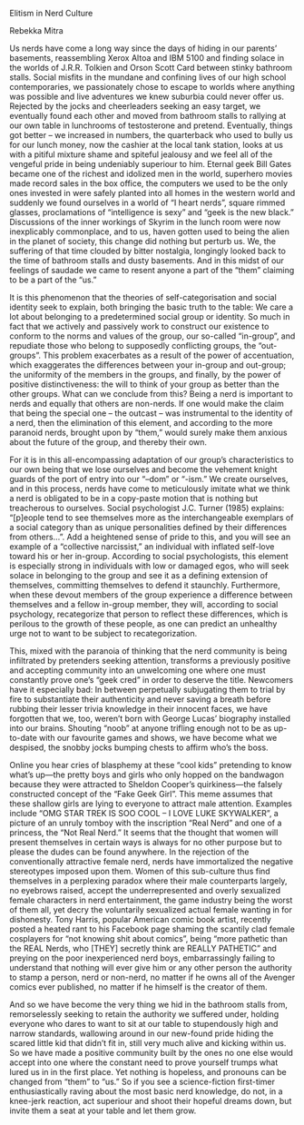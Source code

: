 Elitism in Nerd Culture

Rebekka Mitra

Us nerds have come a long way since the days of hiding in our parents’ basements, reassembling Xerox Altoa and IBM 5100 and finding solace in the worlds of J.R.R. Tolkien and Orson Scott Card between stinky bathroom stalls. Social misfits in the mundane and confining lives of our high school contemporaries, we passionately chose to escape to worlds where anything was possible and live adventures we knew suburbia could never offer us. Rejected by the jocks and cheerleaders seeking an easy target, we eventually found each other and moved from bathroom stalls to rallying at our own table in lunchrooms of testosterone and pretend. Eventually, things got better – we increased in numbers, the quarterback who used to bully us for our lunch money, now the cashier at the local tank station, looks at us with a pitiful mixture shame and spiteful jealousy and we feel all of the vengeful pride in being undeniably superiour to him. Eternal geek Bill Gates became one of the richest and idolized men in the world, superhero movies made record sales in the box office, the computers we used to be the only ones invested in were safely planted into all homes in the western world and suddenly we found ourselves in a world of “I heart nerds”, square rimmed glasses, proclamations of “intelligence is sexy” and “geek is the new black.” Discussions of the inner workings of Skyrim in the lunch room were now inexplicably commonplace, and to us, haven gotten used to being the alien in the planet of society, this change did nothing but perturb us. We, the suffering of that time clouded by bitter nostalgia, longingly looked back to the time of bathroom stalls and dusty basements. And in this midst of our feelings of saudade we came to resent anyone a part of the “them” claiming to be a part of the “us.”

It is this phenomenon that the theories of self-categorisation and social identity seek to explain, both bringing the basic truth to the table: We care a lot about belonging to a predetermined social group or identity. So much in fact that we actively and passively work to construct our existence to conform to the norms and values of the group, our so-called “in-group”, and repudiate those who belong to supposedly conflicting groups, the “out-groups”. This problem exacerbates as a result of the power of accentuation, which exaggerates the differences between your in-group and out-group; the uniformity of the members in the groups, and finally, by the power of positive distinctiveness: the will to think of your group as better than the other groups. What can we conclude from this? Being a nerd is important to nerds and equally that others are non-nerds. If one would make the claim that being the special one – the outcast – was instrumental to the identity of a nerd, then the elimination of this element, and according to the more paranoid nerds, brought upon by “them,” would surely make them anxious about the future of the group, and thereby their own.

For it is in this all-encompassing adaptation of our group’s characteristics to our own being that we lose ourselves and become the vehement knight guards of the port of entry into our “–dom” or “-ism.” We create ourselves, and in this process, nerds have come to meticulously imitate what we think a nerd is obligated to be in a copy-paste motion that is nothing but treacherous to ourselves. Social psychologist J.C. Turner (1985) explains: “[p]eople tend to see themselves more as the interchangeable exemplars of a social category than as unique personalities defined by their differences from others…”. Add a heightened sense of pride to this, and you will see an example of a “collective narcissist,” an individual with inflated self-love toward his or her in-group. According to social psychologists, this element is especially strong in individuals with low or damaged egos, who will seek solace in belonging to the group and see it as a defining extension of themselves, committing themselves to defend it staunchly. Furthermore, when these devout members of the group experience a difference between themselves and a fellow in-group member, they will, according to social psychology, recategorize that person to reflect these differences, which is perilous to the growth of these people, as one can predict an unhealthy urge not to want to be subject to recategorization.


This, mixed with the paranoia of thinking that the nerd community is being infiltrated by pretenders seeking attention, transforms a previously positive and accepting community into an unwelcoming one where one must constantly prove one’s “geek cred” in order to deserve the title. Newcomers have it especially bad: In between perpetually subjugating them to trial by fire to substantiate their authenticity and never saving a breath before rubbing their lesser trivia knowledge in their innocent faces, we have forgotten that we, too, weren’t born with George Lucas’ biography installed into our brains. Shouting “noob” at anyone trifling enough not to be as up-to-date with our favourite games and shows, we have become what we despised, the snobby jocks bumping chests to affirm who’s the boss.

Online you hear cries of blasphemy at these “cool kids” pretending to know what’s up—the pretty boys and girls who only hopped on the bandwagon because they were attracted to Sheldon Cooper’s quirkiness—the falsely constructed concept of the “Fake Geek Girl”. This meme assumes that these shallow girls are lying to everyone to attract male attention. Examples include “OMG STAR TREK IS SOO COOL – I LOVE LUKE SKYWALKER”, a picture of an unruly tomboy with the inscription “Real Nerd” and one of a princess, the “Not Real Nerd.” It seems that the thought that women will present themselves in certain ways is always for no other purpose but to please the dudes can be found anywhere. In the rejection of the conventionally attractive female nerd, nerds have immortalized the negative stereotypes imposed upon them. Women of this sub-culture thus find themselves in a perplexing paradox where their male counterparts largely, no eyebrows raised, accept the underrepresented and overly sexualized female characters in nerd entertainment, the game industry being the worst of them all, yet decry the voluntarily sexualized actual female wanting in for dishonesty. Tony Harris, popular American comic book artist, recently posted a heated rant to his Facebook page shaming the scantily clad female cosplayers for “not knowing shit about comics”, being “more pathetic than the REAL Nerds, who [THEY] secretly think are REALLY PATHETIC” and preying on the poor inexperienced nerd boys, embarrassingly failing to understand that nothing will ever give him or any other person the authority to stamp a person, nerd or non-nerd, no matter if he owns all of the Avenger comics ever published, no matter if he himself is the creator of them.

And so we have become the very thing we hid in the bathroom stalls from, remorselessly seeking to retain the authority we suffered under, holding everyone who dares to want to sit at our table to stupendously high and narrow standards, wallowing around in our new-found pride hiding the scared little kid that didn’t fit in, still very much alive and kicking within us. So we have made a positive community built by the ones no one else would accept into one where the constant need to prove yourself trumps what lured us in in the first place. Yet nothing is hopeless, and pronouns can be changed from “them” to “us.” So if you see a science-fiction first-timer enthusiastically raving about the most basic nerd knowledge, do not, in a knee-jerk reaction, act superiour and shoot their hopeful dreams down, but invite them a seat at your table and let them grow.
